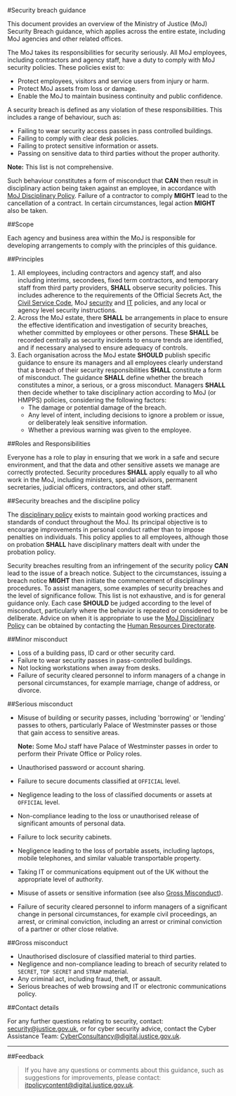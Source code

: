 #Security breach guidance

This document provides an overview of the Ministry of Justice (MoJ) Security Breach guidance, which applies across the entire estate, including MoJ agencies and other related offices.

The MoJ takes its responsibilities for security seriously. All MoJ employees, including contractors and agency staff, have a duty to comply with MoJ security policies. These policies exist to:

* Protect employees, visitors and service users from injury or harm.
* Protect MoJ assets from loss or damage.
* Enable the MoJ to maintain business continuity and public confidence.

A security breach is defined as any violation of these responsibilities. This includes a range of behaviour, such as:

* Failing to wear security access passes in pass controlled buildings.
* Failing to comply with clear desk policies.
* Failing to protect sensitive information or assets.
* Passing on sensitive data to third parties without the proper authority.

**Note:** This list is not comprehensive.

Such behaviour constitutes a form of misconduct that **CAN** then result in disciplinary action being taken against an employee, in accordance with [MoJ Disciplinary Policy](/documents/2015/04/discipline-policy-and-guidance.pdf). Failure of a contractor to comply **MIGHT** lead to the cancellation of a contract. In certain circumstances, legal action **MIGHT** also be taken.

##Scope

Each agency and business area within the MoJ is responsible for developing arrangements to comply with the principles of this guidance.

##Principles

1.  All employees, including contractors and agency staff, and also including interims, secondees, fixed term contractors, and temporary staff from third party providers, **SHALL** observe security policies. This includes adherence to the requirements of the Official Secrets Act, the [Civil Service Code](https://www.gov.uk/government/publications/civil-service-code/the-civil-service-code), MoJ [security](https://security-guidance.service.justice.gov.uk/) and [IT](https://security-guidance.service.justice.gov.uk/information-classification-handling-and-security-guide/) policies, and any local or agency level security instructions.
2.  Across the MoJ estate, there **SHALL** be arrangements in place to ensure the effective identification and investigation of security breaches, whether committed by employees or other persons. These **SHALL** be recorded centrally as security incidents to ensure trends are identified, and if necessary analysed to ensure adequacy of controls.
3.  Each organisation across the MoJ estate **SHOULD** publish specific guidance to ensure its managers and all employees clearly understand that a breach of their security responsibilities **SHALL** constitute a form of misconduct. The guidance **SHALL** define whether the breach constitutes a minor, a serious, or a gross misconduct. Managers **SHALL** then decide whether to take disciplinary action according to MoJ (or HMPPS) policies, considering the following factors:
    * The damage or potential damage of the breach.
    * Any level of intent, including decisions to ignore a problem or issue, or deliberately leak sensitive information.
    * Whether a previous warning was given to the employee.

##Roles and Responsibilities

Everyone has a role to play in ensuring that we work in a safe and secure environment, and that the data and other sensitive assets we manage are correctly protected. Security procedures **SHALL** apply equally to all who work in the MoJ, including ministers, special advisors, permanent secretaries, judicial officers, contractors, and other staff.

##Security breaches and the discipline policy

The [disciplinary policy](/documents/2015/04/discipline-policy-and-guidance.pdf) exists to maintain good working practices and standards of conduct throughout the MoJ. Its principal objective is to encourage improvements in personal conduct rather than to impose penalties on individuals. This policy applies to all employees, although those on probation **SHALL** have disciplinary matters dealt with under the probation policy.

Security breaches resulting from an infringement of the security policy **CAN** lead to the issue of a breach notice. Subject to the circumstances, issuing a breach notice **MIGHT** then initiate the commencement of disciplinary procedures. To assist managers, some examples of security breaches and the level of significance follow. This list is not exhaustive, and is for general guidance only. Each case **SHOULD** be judged according to the level of misconduct, particularly where the behavior is repeated or considered to be deliberate. Advice on when it is appropriate to use the [MoJ Disciplinary Policy](/documents/2015/04/discipline-policy-and-guidance.pdf) can be obtained by contacting the [Human Resources Directorate](mailto:Moj-hr-enquiries@gov.sscl.com).

##Minor misconduct

* Loss of a building pass, ID card or other security card.
* Failure to wear security passes in pass-controlled buildings.
* Not locking workstations when away from desks.
* Failure of security cleared personnel to inform managers of a change in personal circumstances, for example marriage, change of address, or divorce.

##Serious misconduct

* Misuse of building or security passes, including 'borrowing' or 'lending' passes to others, particularly Palace of Westminster passes or those that gain access to sensitive areas.

    **Note:** Some MoJ staff have Palace of Westminster passes in order to perform their Private Office or Policy roles.

* Unauthorised password or account sharing.
* Failure to secure documents classified at `OFFICIAL` level.
* Negligence leading to the loss of classified documents or assets at `OFFICIAL` level.
* Non-compliance leading to the loss or unauthorised release of significant amounts of personal data.
* Failure to lock security cabinets.
* Negligence leading to the loss of portable assets, including laptops, mobile telephones, and similar valuable transportable property.
* Taking IT or communications equipment out of the UK without the appropriate level of authority.
* Misuse of assets or sensitive information (see also [Gross Misconduct](#gross-misconduct)).
* Failure of security cleared personnel to inform managers of a significant change in personal circumstances, for example civil proceedings, an arrest, or criminal conviction, including an arrest or criminal conviction of a partner or other close relative.

##Gross misconduct

* Unauthorised disclosure of classified material to third parties.
* Negligence and non-compliance leading to breach of security related to `SECRET`, `TOP SECRET` and `STRAP` material.
* Any criminal act, including fraud, theft, or assault.
* Serious breaches of web browsing and IT or electronic communications policy.

##Contact details

For any further questions relating to security, contact: [security@justice.gov.uk](mailto:security@justice.gov.uk), or for cyber security advice, contact the Cyber Assistance Team: [CyberConsultancy@digital.justice.gov.uk](mailto:CyberConsultancy@digital.justice.gov.uk).

---

##Feedback

> If you have any questions or comments about this guidance, such as suggestions for improvements, please contact: [itpolicycontent@digital.justice.gov.uk](mailto:itpolicycontent@digital.justice.gov.uk).

